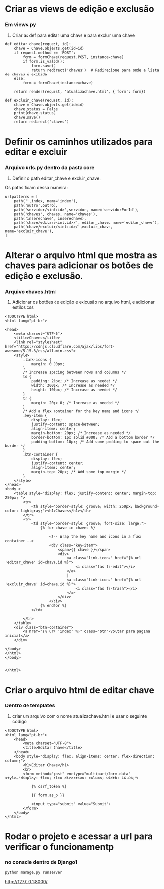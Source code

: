 # Criar as views de edição e exclusão
### Em views.py

1. Criar as def para editar uma chave e para excluir uma chave

```
def editar_chave(request, id):
    chave = Chave.objects.get(id=id)
    if request.method == 'POST':
        form = formChave(request.POST, instance=chave)
        if form.is_valid():
            form.save()
            return redirect('chaves')  # Redirecione para onde a lista de chaves é exibida
    else:
        form = formChave(instance=chave)

    return render(request, 'atualizachave.html', {'form': form})

def excluir_chave(request, id):
    chave = Chave.objects.get(id=id)
    chave.status = False
    print(chave.status)
    chave.save()
    return redirect('chaves')

```

# Definir os caminhos utilizados para editar e excluir
### Arquivo urls.py dentro da pasta core

1. Definir o path editar_chave e excluir_chave.

Os paths ficam dessa maneira:

```
urlpatterns = [
    path('',index, name='index'),
    path('outro',outro),
    path('servidor/<int:id>',servidor, name='servidorPorId'),
    path('chaves', chaves, name='chaves'),
    path('inserechave', inserechave),
    path('chave/editar/<int:id>/', editar_chave, name='editar_chave'),
    path('chave/excluir/<int:id>/',excluir_chave, name='excluir_chave'),
]

```


# Alterar o arquivo html que mostra as chaves para adicionar os botões de edição e exclusão.
### Arquivo chaves.html

1. Adicionar os botões de edição e exlcusão no arquivo html, e adicionar estilos css 

```
<!DOCTYPE html>
<html lang="pt-br">

<head>
    <meta charset="UTF-8">
    <title>Chaves</title>
    <link rel="stylesheet" href="https://cdnjs.cloudflare.com/ajax/libs/font-awesome/5.15.3/css/all.min.css">
    <style>
        .link-icons {
            margin: 0 10px;
        }
        /* Increase spacing between rows and columns */
        td {
            padding: 20px; /* Increase as needed */
            width: 300px; /* Increase as needed */
            height: 100px; /* Increase as needed */
        }
        tr {
            margin: 20px 0; /* Increase as needed */
        }
        /* Add a flex container for the key name and icons */
        .key-item {
            display: flex;
            justify-content: space-between;
            align-items: center;
            margin-bottom: 20px; /* Increase as needed */
            border-bottom: 1px solid #000; /* Add a bottom border */
            padding-bottom: 10px; /* Add some padding to space out the border */
        }
        .btn-container {
            display: flex;
            justify-content: center;
            align-items: center;
            margin-top: 20px; /* Add some top margin */
        }
    </style>
</head>
<body >
    <table style="display: flex; justify-content: center; margin-top: 250px; ">
        <tr>
            <th style="border-style: groove; width: 250px; background-color: lightgray;"><h1>Chaves</h1></th>
        </tr>
        <tr>
            <td style="border-style: groove; font-size: large;">
                {% for chave in chaves %}
                
                    <!-- Wrap the key name and icons in a flex container -->
                    <div class="key-item">
                        <span>{{ chave }}</span>
                        <div>
                            <a class="link-icons" href="{% url 'editar_chave' id=chave.id %}">
                                <i class="fas fa-edit"></i>
                            </a>
                            |
                            <a class="link-icons" href="{% url 'excluir_chave' id=chave.id %}">
                                <i class="fas fa-trash"></i>
                            </a>
                        </div>
                    </div>
                {% endfor %}
            </td>
            
        </tr>
    </table>
    <div class="btn-container">
        <a href="{% url 'index' %}" class="btn">Voltar para página inicial</a>
    </div>
    
</body>
</html>
</body>
    
        
</html>

```

# Criar o arquivo html de editar chave
### Dentro de templates

1. criar um arquivo com o nome atualizachave.html e usar o seguinte codigo:

```
<!DOCTYPE html>
<html lang="pt-br">
    <head>
        <meta charset="UTF-8">
        <title>Editar Chave</title>
    </head>
    <body style="display: flex; align-items: center; flex-direction: column;">
        <h1>Editar Chave</h1>
        <br>
        <form method="post" enctype="multipart/form-data" style="display: flex; flex-direction: column; width: 16.8%;">

            {% csrf_token %}

            {{ form.as_p }}

            <input type="submit" value="Submit">
        </form>
    </body>
</html>
```

# Rodar o projeto e acessar a url para verificar o funcionamentp
### no console dentro de Django1

```
python manage.py runserver

```

http://127.0.0.1:8000/